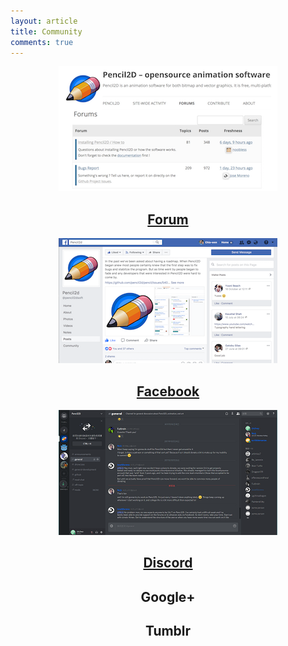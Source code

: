 ```yaml
---
layout: article
title: Community
comments: true
---
```


<div class="tiles" style="text-align:center">
  <div class="tile community-tile">
    <a href="https://www.pencil2d.org/?post_type=forum"><img src="/images/community-forum.png"></a>
    <a href="https://www.pencil2d.org/?post_type=forum"><h2 class="post-title">Forum</h2></a>
  </div>

  <div class="tile community-tile">
    <a href="https://www.facebook.com/pencil2dsoft/"><img src="/images/community-facebook.png"></a>
    <a href="https://www.facebook.com/pencil2dsoft/"><h2 class="post-title">Facebook</h2></a>
  </div>

  <div class="tile community-tile">
    <a href="https://discord.gg/8FxdV2g"><img src="/images/community-discord.png"></a>
    <a href="https://discord.gg/8FxdV2g"><h2 class="post-title">Discord</h2></a>
  </div>

  <div class="tile community-tile">
    <h2 class="post-title">Google+</h2>
  </div>

  <div class="tile community-tile">
    <h2 class="post-title">Tumblr</h2>
  </div>

</div>
<div style="clear:both"></div>